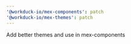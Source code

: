```yaml
---
'@workduck-io/mex-components': patch
'@workduck-io/mex-themes': patch
---
```


Add better themes and use in mex-components
